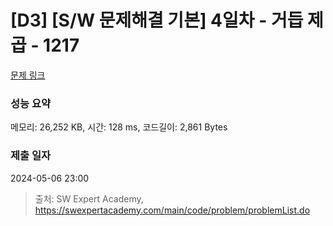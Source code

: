 # [D3] [S/W 문제해결 기본] 4일차 - 거듭 제곱 - 1217 

[문제 링크](https://swexpertacademy.com/main/code/problem/problemDetail.do?contestProbId=AV14dUIaAAUCFAYD) 

### 성능 요약

메모리: 26,252 KB, 시간: 128 ms, 코드길이: 2,861 Bytes

### 제출 일자

2024-05-06 23:00



> 출처: SW Expert Academy, https://swexpertacademy.com/main/code/problem/problemList.do